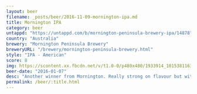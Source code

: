 ```yaml
---
layout: beer
filename: _posts/beer/2016-11-09-mornington-ipa.md
title: Mornington IPA
category: beer
untappd: "https://untappd.com/b/mornington-peninsula-brewery-ipa/14878"
country: "Australia"
brewery: "Mornington Peninsula Brewery"
breweryURL: "/brewery/mornington-peninsula-brewery.html"
style: "IPA - American"
score: 8
img: https://scontent.xx.fbcdn.net/v/t1.0-0/p480x480/1933914_10153811639743745_2943766557036716002_n.jpg?oh=6f08c121fbf172ad527f7717676edfb2&oe=5AF58001
beer-date: "2016-01-07"
desc: "Another winner from Mornington. Really strong on flavour but without any harshness"
permalink: /beer/:title.html
---
```


